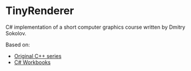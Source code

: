 # TinyRenderer
C# implementation of a short computer graphics course written by Dmitry Sokolov.

Based on:
* [Original C++ series](https://github.com/ssloy/tinyrenderer/wiki)
* [C# Workbooks](https://developer.xamarin.com/guides/cross-platform/workbooks/samples/tinyrenderer/)
